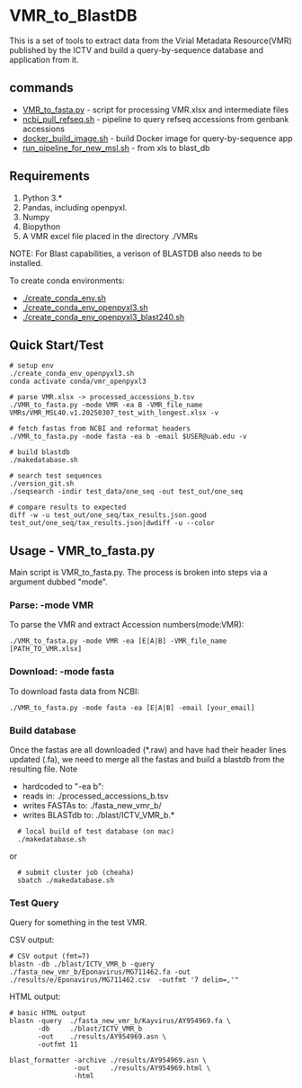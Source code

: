 <h1>VMR_to_BlastDB</h1>

This is a set of tools to extract data from the Virial Metadata Resource(VMR) published by the ICTV and build a	query-by-sequence database and application from it.

<h2>commands</h2>

 * [VMR_to_fasta.py](./VMR_to_fasta.py) - script for	processing VMR.xlsx and intermediate files
 * [ncbi_pull_refseq.sh](./ncbi_pull_refseq.sh) - pipeline to query refseq accessions from genbank accessions
 * [docker_build_image.sh](./docker_build_image.sh) - build Docker	image for query-by-sequence app
 * [run_pipeline_for_new_msl.sh](./run_pipeline_for_new_msl.sh) - from xls to blast_db

<h2>Requirements</h2>

1. Python 3.*
2. Pandas, including openpyxl. 
3. Numpy
4. Biopython
5. A VMR excel file placed in the directory ./VMRs

NOTE: For Blast capabilities, a verison of BLASTDB also needs to be installed. 

To create conda environments:
   * [./create_conda_env.sh](./create_conda_env.sh)
   * [./create_conda_env_openpyxl3.sh](./create_conda_env_openpyxl3.sh)
   * [./create_conda_env_openpyxl3_blast240.sh](./create_conda_env_openpyxl3_blast240.sh)

<h2>Quick Start/Test</h2>

```
# setup env
./create_conda_env_openpyxl3.sh
conda activate conda/vmr_openpyxl3

# parse VMR.xlsx -> processed_accessions_b.tsv
./VMR_to_fasta.py -mode VMR -ea B -VMR_file_name VMRs/VMR_MSL40.v1.20250307_test_with_longest.xlsx -v

# fetch fastas from NCBI and reformat headers
./VMR_to_fasta.py -mode fasta -ea b -email $USER@uab.edu -v

# build blastdb
./makedatabase.sh

# search test sequences
./version_git.sh
./seqsearch -indir test_data/one_seq -out test_out/one_seq

# compare results to expected
diff -w -u test_out/one_seq/tax_results.json.good test_out/one_seq/tax_results.json|dwdiff -u --color
```

<h2>Usage - VMR_to_fasta.py</h3>

  Main script is VMR_to_fasta.py. The process is broken into steps via a argument dubbed "mode". 

<h3>Parse: -mode VMR</h3>

  To parse the VMR and extract Accession numbers(mode:VMR):
  
    ./VMR_to_fasta.py -mode VMR -ea [E|A|B] -VMR_file_name [PATH_TO_VMR.xlsx]
  
<h3>Download: -mode fasta</h3>

  To download fasta data from NCBI:
  
    ./VMR_to_fasta.py -mode fasta -ea [E|A|B] -email [your_email]
    
<h3>Build database</h3>

  Once the fastas are all downloaded (*.raw) and have had their header lines updated (.fa), we need to merge all the fastas and build a blastdb from the resulting file. Note
   * hardcoded to "-ea b":
   * reads in:          ./processed_accessions_b.tsv
   * writes FASTAs to:  ./fasta_new_vmr_b/
   * writes BLASTdb to: ./blast/ICTV_VMR_b.*

```
  # local build of test database (on mac)
  ./makedatabase.sh
```
or
```
  # submit cluster job (cheaha)
  sbatch ./makedatabase.sh
```

<h3>Test Query</h3>

Query for something in the test VMR.

CSV output: 
```
# CSV output (fmt=7)
blastn -db ./blast/ICTV_VMR_b -query ./fasta_new_vmr_b/Eponavirus/MG711462.fa -out ./results/e/Eponavirus/MG711462.csv  -outfmt '7 delim=,'"
```

HTML output: 
```
# basic HTML output
blastn -query  ./fasta_new_vmr_b/Kayvirus/AY954969.fa \
       -db     ./blast/ICTV_VMR_b
       -out    ./results/AY954969.asn \
       -outfmt 11

blast_formatter -archive ./results/AY954969.asn \
                -out     ./results/AY954969.html \
                -html
```
